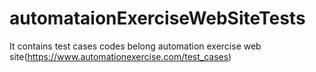 # automataionExerciseWebSiteTests
It contains test cases codes belong  automation exercise web site(https://www.automationexercise.com/test_cases)
